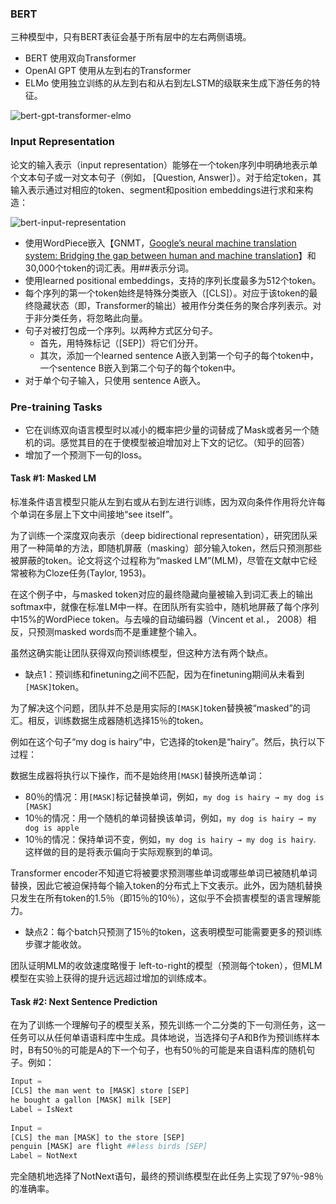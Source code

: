 ### BERT

三种模型中，只有BERT表征会基于所有层中的左右两侧语境。

- BERT 使用双向Transformer
- OpenAI GPT 使用从左到右的Transformer
- ELMo 使用独立训练的从左到右和从右到左LSTM的级联来生成下游任务的特征。

![bert-gpt-transformer-elmo](/Users/ftmu/Documents/study/deep_learning/pictures/models/bert/bert-gpt-transformer-elmo.png)

### Input Representation

论文的输入表示（input representation）能够在一个token序列中明确地表示单个文本句子或一对文本句子（例如， [Question, Answer]）。对于给定token，其输入表示通过对相应的token、segment和position embeddings进行求和来构造：

![bert-input-representation](/Users/ftmu/Documents/study/deep_learning/pictures/models/bert/bert-input-representation.png)

- 使用WordPiece嵌入【GNMT，[Google’s neural machine translation system: Bridging the gap between human and machine translation](https://arxiv.org/abs/1609.08144)】和30,000个token的词汇表。用##表示分词。
- 使用learned positional embeddings，支持的序列长度最多为512个token。
- 每个序列的第一个token始终是特殊分类嵌入（[CLS]）。对应于该token的最终隐藏状态（即，Transformer的输出）被用作分类任务的聚合序列表示。对于非分类任务，将忽略此向量。
- 句子对被打包成一个序列。以两种方式区分句子。
  - 首先，用特殊标记（[SEP]）将它们分开。
  - 其次，添加一个learned sentence A嵌入到第一个句子的每个token中，一个sentence B嵌入到第二个句子的每个token中。
- 对于单个句子输入，只使用 sentence A嵌入。

### Pre-training Tasks

- 它在训练双向语言模型时以减小的概率把少量的词替成了Mask或者另一个随机的词。感觉其目的在于使模型被迫增加对上下文的记忆。（知乎的回答）
- 增加了一个预测下一句的loss。

#### Task #1: Masked LM

标准条件语言模型只能从左到右或从右到左进行训练，因为双向条件作用将允许每个单词在多层上下文中间接地“see itself”。

为了训练一个深度双向表示（deep bidirectional representation），研究团队采用了一种简单的方法，即随机屏蔽（masking）部分输入token，然后只预测那些被屏蔽的token。论文将这个过程称为“masked LM”(MLM)，尽管在文献中它经常被称为Cloze任务(Taylor, 1953)。

在这个例子中，与masked token对应的最终隐藏向量被输入到词汇表上的输出softmax中，就像在标准LM中一样。在团队所有实验中，随机地屏蔽了每个序列中15%的WordPiece token。与去噪的自动编码器（Vincent et al.， 2008）相反，只预测masked words而不是重建整个输入。

虽然这确实能让团队获得双向预训练模型，但这种方法有两个缺点。

- 缺点1：预训练和finetuning之间不匹配，因为在finetuning期间从未看到`[MASK]`token。

为了解决这个问题，团队并不总是用实际的`[MASK]`token替换被“masked”的词汇。相反，训练数据生成器随机选择15％的token。

例如在这个句子“my dog is hairy”中，它选择的token是“hairy”。然后，执行以下过程：

数据生成器将执行以下操作，而不是始终用`[MASK]`替换所选单词：

- 80％的情况：用`[MASK]`标记替换单词，例如，`my dog is hairy → my dog is [MASK]`
- 10％的情况：用一个随机的单词替换该单词，例如，`my dog is hairy → my dog is apple`
- 10％的情况：保持单词不变，例如，`my dog is hairy → my dog is hairy`. 这样做的目的是将表示偏向于实际观察到的单词。

Transformer encoder不知道它将被要求预测哪些单词或哪些单词已被随机单词替换，因此它被迫保持每个输入token的分布式上下文表示。此外，因为随机替换只发生在所有token的1.5％（即15％的10％），这似乎不会损害模型的语言理解能力。

- 缺点2：每个batch只预测了15％的token，这表明模型可能需要更多的预训练步骤才能收敛。

团队证明MLM的收敛速度略慢于 left-to-right的模型（预测每个token），但MLM模型在实验上获得的提升远远超过增加的训练成本。

#### Task #2: Next Sentence Prediction

在为了训练一个理解句子的模型关系，预先训练一个二分类的下一句测任务，这一任务可以从任何单语语料库中生成。具体地说，当选择句子A和B作为预训练样本时，B有50％的可能是A的下一个句子，也有50％的可能是来自语料库的随机句子。例如：

```python
Input = 
[CLS] the man went to [MASK] store [SEP]
he bought a gallon [MASK] milk [SEP]
Label = IsNext
 
Input = 
[CLS] the man [MASK] to the store [SEP]
penguin [MASK] are flight ##less birds [SEP]
Label = NotNext

```

完全随机地选择了NotNext语句，最终的预训练模型在此任务上实现了97％-98％的准确率。

